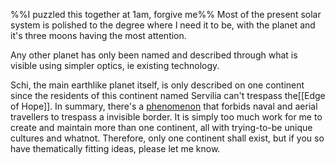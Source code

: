 %%I puzzled this together at 1am, forgive me%%
Most of the present solar system is polished to the degree where I need it to be, with the planet and it's three moons having the most attention.

Any other planet has only been named and described through what is visible using simpler optics, ie existing technology.

Schi, the main earthlike planet itself, is only described on one continent since the residents of this continent named Servilia can't trespass the[[Edge of Hope]].
	In summary, there's a [phenomenon](Edge%20Kraken) that forbids naval and aerial travellers to trespass a invisible border.
It is simply too much work for me to create and maintain more than one continent, all with trying-to-be unique cultures and whatnot.
Therefore, only one continent shall exist, but if you so have thematically fitting ideas, please let me know.
